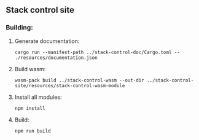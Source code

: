 Stack control site
---

### Building:
1. Generate documentation:
    ```
    cargo run --manifest-path ../stack-control-doc/Cargo.toml -- ./resources/documentation.json
    ```
2. Build wasm:
    ```
    wasm-pack build ../stack-control-wasm --out-dir ../stack-control-site/resources/stack-control-wasm-module
    ```
3. Install all modules:
    ```
    npm install
    ```
4. Build:
    ```
    npm run build
    ```
